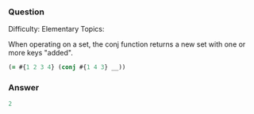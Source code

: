 ### Question

Difficulty:	Elementary
Topics:	


When operating on a set, the conj function returns a new set with one or more keys "added".

```clojure
(= #{1 2 3 4} (conj #{1 4 3} __))
```

### Answer

```clojure
2
```